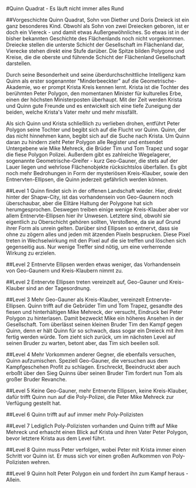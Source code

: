 #Quinn Quadrat - Es läuft nicht immer alles Rund

##Vorgeschichte
Quinn Quadrat, Sohn von Diether und Doris Dreieck ist ein ganz besonderes Kind.
Obwohl als Sohn von zwei Dreiecken geboren, ist er doch ein Viereck - und damit etwas Außergewöhnliches. So etwas ist in der bisher bekannten Geschichte des Flächenlands noch nicht vorgekommen.
Dreiecke stellen die unterste Schicht der Gesellschaft im Flächenland dar, Vierecke stehen direkt eine Stufe darüber. Die Spitze bilden
Polygone und Kreise, die die oberste und führende Schicht der Flächenland Gesellschaft darstellen.

Durch seine Besonderheit und seine überdurchschnittliche Intelligenz kam Quinn als erster sogenannter "Minderbeeckter" auf die Geometrische-Akademie, 
wo er prompt Krista Kreis kennen lernt. 
Krista ist die Tochter des berühmten Peter Polygon, den momentanen Minister für kulturelles Erbe, einen der höchsten Ministerposten überhaupt.
Mit der Zeit werden Krista und Quinn gute Freunde und es entwickelt sich eine tiefe Zuneigung der beiden, welche Krista's Vater mehr und mehr missfällt.

Als sich Quinn und Krista schließlich zu verlieben drohen, entführt Peter Polygon seine Tochter und begibt sich auf die Flucht vor Quinn.
Quinn, der das nicht hinnehmen kann, begibt sich auf die Suche nach Krista. Um Quinn daran zu hindern zieht Peter Polygon alle Register und entsendet Untergebene wie Mike Mehreck, die Brüder Tim und Tom Trapez und sogar die fiese Polygon Polizei. Außerdem gibt es zahlreiche Wegelagerer, sogenannte Geometrische-Greifer - kurz Geo-Gauner, die stets auf der Lauer liegen und wehrlose Flächenobjekte rücksichtslos überfallen. Es gibt noch mehr Bedrohungen in Form der mysteriösen Kreis-Klauber, sowie den Entnervten-Ellipsen, die Quinn jederzeit gefährlich werden können.

##Level 1
Quinn findet sich in der offenen Landschaft wieder. Hier, direkt hinter der Shapw-City, ist das vorhandensein von Geo-Gaunern noch überschaubar, aber die Elitäre Haltung der Polygone hat sich herumgesprochen. Deswegen treiben einige wenige Kreis-Klauber aber vor allem Entnervte-Ellipsen hier ihr Unwesen. Letztere sind, obwohl sie eigentlich zu Oberschicht gehören sollten, Verstoßene, da sie auf Grund ihrer Form als unrein gelten. Darüber sind Ellipsen so entnervt, dass sie ohne zu zögern alles und jeden mit ätzenden Pixeln besprucken. Diese Pixel treten in Wechselwirkung mit den Pixel auf die sie treffen und löschen sich gegenseitig aus. Nur wenige Treffer sind nötig, um eine verherrende Wirkung zu erzielen.

##Level 2
Entnervte Ellipsen werden etwas weniger, das Vorhandensein von Geo-Gaunern und Kreis-Klaubern nimmt zu.

##Level 2
Entnervte Ellipsen treten vereinzelt auf, Geo-Gauner und Kreis-Klauber sind an der Tagesordnung.

##Level 3
Mehr Geo-Gauner als Kreis-Klauber, vereinzelt Entnervte-Ellipsen. Quinn trifft auf die Gebrüder Tim und Tom Trapez, gesandte des fiesen und hinterhältigen Mike Mehreck, der versucht, Eindruck bei Peter Polygon zu hinterlasen. Damit bezweckt Mike ein höheres Ansehen in der Gesellschaft.
Tom überlässt seinen kleinen Bruder Tim den Kampf gegen Quinn, denn er hält Quinn für so schwach, dass sogar ein Dreieck mit ihm fertig werden würde. Tom zieht sich zurück, um im nächsten Level auf seinen Bruder zu warten, betont aber, das Tim sich beeilen soll.

##Level 4
Mehr Vorkommen anderer Gegner, die ebenfalls versuchen, Quinn aufzumischen. Speziell Geo-Gauner, die versuchen aus dem Kampfgeschehen Profit zu schlagen.
Erschreckt, Beeindruckt aber auch erboßt über den Sieg Quinns über seinen Bruder Tim fordert nun Tom als großer Bruder Revanche.

##Level 5
Keine Geo-Gauner, mehr Entnervte Ellipsen, keine Kreis-Klauber, dafür trifft Quinn nun auf die Poly-Polizei, die Peter Mike Mehreck zur Verfügung gestellt hat.

##Level 6
Quinn trifft auf auf immer mehr Poly-Polizisten

##Level 7
Lediglich Poly-Polizisten vorhanden und Quinn trifft auf Mike Mehreck und erhascht einen Blick auf Krista und ihren Vater Peter Polygon, bevor letztere Krista aus dem Level führt.

##Level 8
Quinn muss Peter verfolgen, wobei Peter mit Krista immer einen Schritt vor Quinn ist. Er muss sich vor einen großen Aufkommen von Poly-Polizisten wehren.

##Level 9
Quinn holt Peter Polygon ein und fordert ihn zum Kampf heraus - Allein.